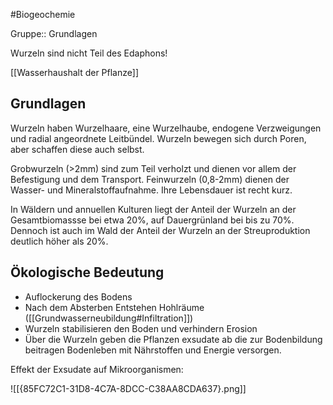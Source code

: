 #Biogeochemie 

Gruppe:: Grundlagen

Wurzeln sind nicht Teil des Edaphons!

[[Wasserhaushalt der Pflanze]]

## Grundlagen

Wurzeln haben Wurzelhaare, eine Wurzelhaube, endogene Verzweigungen und radial angeordnete Leitbündel.
Wurzeln bewegen sich durch Poren, aber schaffen diese auch selbst.

Grobwurzeln (>2mm) sind zum Teil verholzt und dienen vor allem der Befestigung und dem Transport. 
Feinwurzeln (0,8-2mm) dienen der Wasser- und Mineralstoffaufnahme. Ihre Lebensdauer ist recht kurz.

In Wäldern und annuellen Kulturen liegt der Anteil der Wurzeln an der Gesamtbiomassse bei etwa 20%, auf Dauergrünland bei bis zu 70%. Dennoch ist auch im Wald der Anteil der Wurzeln an der Streuproduktion deutlich höher als 20%.

## Ökologische Bedeutung

- Auflockerung des Bodens
- Nach dem Absterben Entstehen Hohlräume ([[Grundwasserneubildung#Infiltration]])
- Wurzeln stabilisieren den Boden und verhindern Erosion
- Über die Wurzeln geben die Pflanzen exsudate ab die zur Bodenbildung beitragen Bodenleben mit Nährstoffen und Energie versorgen.

Effekt der Exsudate auf Mikroorganismen: 

![[{85FC72C1-31D8-4C7A-8DCC-C38AA8CDA637}.png]]
